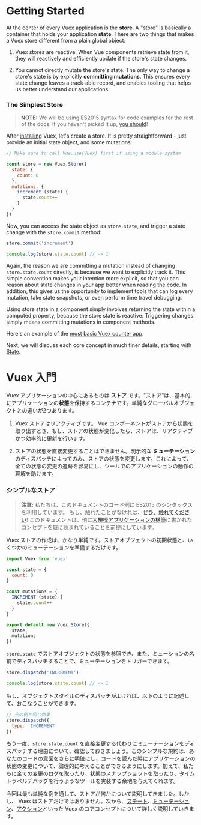 # Getting Started

At the center of every Vuex application is the **store**. A "store" is basically a container that holds your application **state**. There are two things that makes a Vuex store different from a plain global object:

1. Vuex stores are reactive. When Vue components retrieve state from it, they will reactively and efficiently update if the store's state changes.

2. You cannot directly mutate the store's state. The only way to change a store's state is by explicitly **committing mutations**. This ensures every state change leaves a track-able record, and enables tooling that helps us better understand our applications.

### The Simplest Store

> **NOTE:** We will be using ES2015 syntax for code examples for the rest of the docs. If you haven't picked it up, [you should](https://babeljs.io/docs/learn-es2015/)!

After [installing](installation.md) Vuex, let's create a store. It is pretty straightforward - just provide an initial state object, and some mutations:

``` js
// Make sure to call Vue.use(Vuex) first if using a module system

const store = new Vuex.Store({
  state: {
    count: 0
  },
  mutations: {
    increment (state) {
      state.count++
    }
  }
})
```

Now, you can access the state object as `store.state`, and trigger a state change with the `store.commit` method:

``` js
store.commit('increment')

console.log(store.state.count) // -> 1
```

Again, the reason we are committing a mutation instead of changing `store.state.count` directly, is because we want to explicitly track it. This simple convention makes your intention more explicit, so that you can reason about state changes in your app better when reading the code. In addition, this gives us the opportunity to implement tools that can log every mutation, take state snapshots, or even perform time travel debugging.

Using store state in a component simply involves returning the state within a computed property, because the store state is reactive. Triggering changes simply means committing mutations in component methods.

Here's an example of the [most basic Vuex counter app](https://jsfiddle.net/yyx990803/n9jmu5v7/).

Next, we will discuss each core concept in much finer details, starting with [State](state.md).

# Vuex 入門

Vuex アプリケーションの中心にあるものは **ストア** です。"ストア"は、基本的にアプリケーションの**状態**を保持するコンテナです。単純なグローバルオブジェクトとの違いが2つあります。

1. Vuex ストアはリアクティブです。 Vue コンポーネントがストアから状態を取り出すとき、もし、ストアの状態が変化したら、ストアは、リアクティブかつ効率的に更新を行います。

2. ストアの状態を直接変更することはできません。明示的な **ミューテーション**のディスパッチによってのみ、ストアの状態を変更します。これによって、全ての状態の変更の追跡を容易にし、ツールでのアプリケーションの動作の理解を助けます。

### シンプルなストア

> **注意:** 私たちは、このドキュメントのコード例に ES2015 のシンタックスを利用しています。 もし、触れたことがなければ、[ぜひ、触れてください](https://babeljs.io/docs/learn-es2015/)! このドキュメントは、他に[大規模アプリケーションの構築](https://jp.vuejs.org/guide/application.html)に書かれたコンセプトを既に読まれていることを前提にしています。

Vuex ストアの作成は、かなり単純です。ストアオブジェクトの初期状態と、いくつかのミューテーションを準備するだけです。

``` js
import Vuex from 'vuex'

const state = {
  count: 0
}

const mutations = {
  INCREMENT (state) {
    state.count++
  }
}

export default new Vuex.Store({
  state,
  mutations
})
```

`store.state` でストアオブジェクトの状態を参照でき、また、ミューションの名前でディスパッチすることで、ミューテーションをトリガーできます。

``` js
store.dispatch('INCREMENT')

console.log(store.state.count) // -> 1
```

もし、オブジェクトスタイルのディスパッチがよければ、以下のように記述して、おこなうことができます。

``` js
// 先の例と同じ効果
store.dispatch({
  type: 'INCREMENT'
})
```

もう一度、`store.state.count` を直接変更する代わりにミューテーションをディスパッチする理由について、確認しておきましょう。このシンプルな規約は、あなたのコードの意図をさらに明確にし、コードを読んだ時にアプリケーションの状態の変更について、論理的に考えることができるようにします。加えて、私たちに全ての変更のログを取ったり、状態のスナップショットを取ったり、タイムトラベルデバッグを行うようなツールを実装する余地を与えてくれます。

今回は最も単純な例を通して、ストアが何かについて説明してきました。しかし、 Vuex はストアだけではありません。次から、[ステート](state.md)、[ミューテーション](mutations.md)、[アクション](actions.md)といった Vuex のコアコンセプトについて詳しく説明していきます。
